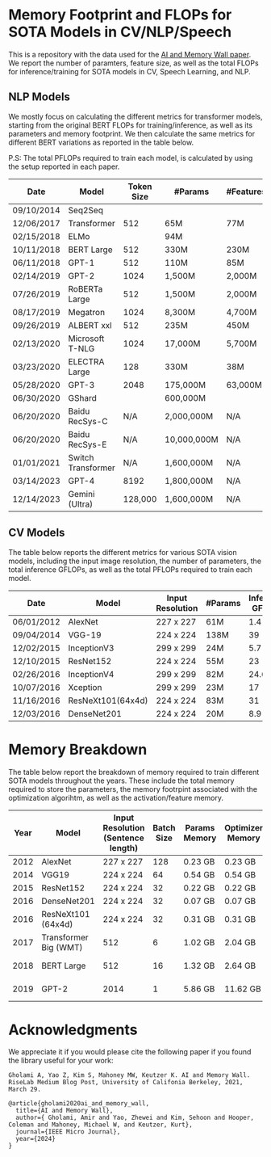 # Memory Footprint and FLOPs for SOTA Models in CV/NLP/Speech

This is a repository with the data used for the [AI and Memory Wall paper](https://arxiv.org/pdf/2403.14123.pdf). We report the number of paramters, feature size, as well as the total FLOPs for inference/training for SOTA models in CV, Speech Learning, and NLP. 


## NLP Models
We mostly focus on calculating the different metrics for transformer models, starting from the original BERT FLOPs for training/inference, as well as its parameters and memory footprint. We then calculate the same metrics for different BERT variations as reported in the table below.

P.S: The total PFLOPs required to train each model, is calculated by using the setup reported in each paper.


|    Date    |      Model      | Token Size |   #Params   | #Features | Inference GFLOPs | Training PFLOPs |
|------------|-----------------|------------|-------------|-----------|------------------|-----------------|
| 09/10/2014 | Seq2Seq         |            |             |           |                  | 11,000          |
| 12/06/2017 | Transformer     | 512        | 65M         | 77M       | 54               | 23,000          |
| 02/15/2018 | ELMo            |            | 94M         |           |                  | 3,300           |
| 10/11/2018 | BERT Large      | 512        | 330M        | 230M      | 340              | 250,000         |
| 06/11/2018 | GPT-1           | 512        | 110M        | 85M       | 96               | 57,000          |
| 02/14/2019 | GPT-2           | 1024       | 1,500M      | 2,000M    | 3,400            |                 |
| 07/26/2019 | RoBERTa Large   | 512        | 1,500M      | 2,000M    | 3,400            | 4,300,000       |
| 08/17/2019 | Megatron        | 1024       | 8,300M      | 4,700M    | 18,000           | 8,100,000       |
| 09/26/2019 | ALBERT xxl      | 512        | 235M        | 450M      | 2,500            | 31,000,000      |
| 02/13/2020 | Microsoft T-NLG | 1024       | 17,000M     | 5,700M    | 36,000           | 28,000,000      |
| 03/23/2020 | ELECTRA Large   | 128        | 330M        | 38M       | 79               | 3,100,000       |
| 05/28/2020 | GPT-3           | 2048       | 175,000M    | 63,000M   | 740,000          | 310,000,000     |
| 06/30/2020 | GShard          |            | 600,000M    |           |                  |                 |
| 06/20/2020 | Baidu RecSys-C  | N/A        | 2,000,000M  | N/A       | ~O(0.1)          | N/A             |
| 06/20/2020 | Baidu RecSys-E  | N/A        | 10,000,000M | N/A       | ~O(0.1)          | N/A             |
| 01/01/2021 | Switch Transformer | N/A     | 1,600,000M  | N/A       | N/A              | N/A             |
| 03/14/2023 | GPT-4           | 8192       | 1,800,000M  | N/A       | 128GPUs          | 21,500,000,000  |
| 12/14/2023 | Gemini (Ultra)  | 128,000    | 1,600,000M  | N/A       | 128GPUs          | GPT-4x100 (2024)|




## CV Models
The table below reports the different metrics for various SOTA vision models, including the input image resolution, the number of parameters, the total inference GFLOPs, as well as the total PFLOPs required to train each model.

|    Date    |       Model       | Input Resolution | #Params | Inference GFLOPs | Training PFLOPs |
|------------|-------------------|------------------|---------|------------------|-----------------|
| 06/01/2012 | AlexNet           | 227 x 227        | 61M     |              1.4 | 460             |
| 09/04/2014 | VGG-19            | 224 x 224        | 138M    |               39 | 11,000          |
| 12/02/2015 | InceptionV3       | 299 x 299        | 24M     |              5.7 | 100,000         |
| 12/10/2015 | ResNet152         | 224 x 224        | 55M     |               23 | 11,000          |
| 02/26/2016 | InceptionV4       | 299 x 299        | 82M     |             24.6 |                 |
| 10/07/2016 | Xception          | 299 x 299        | 23M     |               17 | 450,000         |
| 11/16/2016 | ResNeXt101(64x4d) | 224 x 224        | 83M     |               31 | 12,000          |
| 12/03/2016 | DenseNet201       | 224 x 224        | 20M     |              8.9 | 2,800           |


# Memory Breakdown
The table below report the breakdown of memory required to train different SOTA models throughout the years. These include the total memory required to store the parameters, the memory footrpint associated with the optimization algorihtm, as well as the activation/feature memory.

| Year |         Model         | Input Resolution (Sentence length) | Batch Size | Params Memory | Optimizer Memory | Activation Memory | Total Memory |
|------|-----------------------|------------------------------------|------------|---------------|------------------|-------------------|--------------|
| 2012 | AlexNet               | 227 x 227                          |        128 | 0.23 GB       | 0.23 GB          | 0.71 GB           | 1.71 GB      |
| 2014 | VGG19                 | 224 x 224                          |         64 | 0.54 GB       | 0.54 GB          | 4.64 GB           | 5.72 GB      |
| 2015 | ResNet152             | 224 x 224                          |         32 | 0.22 GB       | 0.22 GB          | 5.14 GB           | 5.58 GB      |
| 2016 | DenseNet201           | 224 x 224                          |         32 | 0.07 GB       | 0.07 GB          | 6.04 GB           | 6.18 GB      |
| 2016 | ResNeXt101 (64x4d)    | 224 x 224                          |         32 | 0.31 GB       | 0.31 GB          | 7.34 GB           | 7.96 GB      |
| 2017 | Transformer Big (WMT) | 512                                |          6 | 1.02 GB       | 2.04 GB          | 11.78 GB          | 14.84 GB     |
| 2018 | BERT Large            | 512                                |         16 | 1.32 GB       | 2.64 GB          | 14.38 GB          | 18.34 GB     |
| 2019 | GPT-2                 | 2014                               |          1 | 5.86 GB       | 11.62 GB         | 8.63 GB           | 26.21 GB     |


# Acknowledgments
We appreciate it if you would please cite the following paper if you found the library useful for your work:

```text
Gholami A, Yao Z, Kim S, Mahoney MW, Keutzer K. AI and Memory Wall. RiseLab Medium Blog Post, University of Califonia Berkeley, 2021, March 29.
```

```text
@article{gholami2020ai_and_memory_wall,
  title={AI and Memory Wall},
  author={ Gholami, Amir and Yao, Zhewei and Kim, Sehoon and Hooper, Coleman and Mahoney, Michael W, and Keutzer, Kurt},
  journal={IEEE Micro Journal},
  year={2024}
}
```
